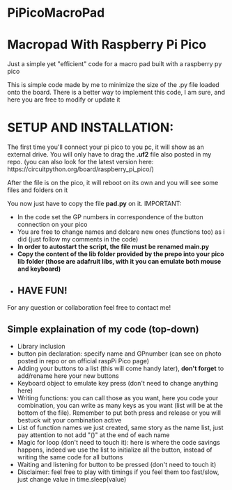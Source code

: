 # PiPicoMacroPad
<h1>Macropad With Raspberry Pi Pico</h1>
Just a simple yet "efficient" code for a macro pad built with a raspberry py pico

This is simple code made by me to minimize the size of the .py file loaded onto the board.
There is a better way to implement this code, I am sure, and here you are free to modify or update it

<h1>SETUP AND INSTALLATION:</h1>
The first time you'll connect your pi pico to you pc, it will show as an external drive.
You will only have to drag the <b>.uf2</b> file also posted in my repo.
(you can also look for the latest version here: https://circuitpython.org/board/raspberry_pi_pico/)
  
After the file is on the pico, it will reboot on its own and you will see some files and folders on it

You now just have to copy the file <b>pad.py</b> on it.
IMPORTANT: 
<ul>
  <li>In the code set the GP numbers in correspondence of the button connection on your pico</li>
  <li>You are free to change names and delcare new ones (functions too) as i did (just follow my comments in the code)</li>
  <li><b>In order to autostart the script, the file must be renamed main.py</b></li>
  <li><b>Copy the content of the lib folder provided by the prepo into your pico lib folder (those are adafruit libs, with it you can emulate both mouse and keyboard)</b></li>
  <li><h2>HAVE FUN!</h2></li>
</ul> 

For any question or collaboration feel free to contact me!

<h2>Simple explaination of my code (top-down)</h2>
<ul>
  <li>Library inclusion</li>
  <li>button pin declaration: specify name and GPnumber (can see on photo posted in repo or on official raspPi Pico page)</li>
  <li>Adding your buttons to a list (this will come handy later), <b>don't forget</b> to add/rename here your new buttons</li>
  <li>Keyboard object to emulate key press (don't need to change anything here)</li>
  <li>Writing functions: you can call those as you want, here you code your combination, you can write as many keys as you want (list will be at the bottom of the file). Remember to put both press and release or you will bestuck wit your combination active</li>
  <li>List of function names we just created, same story as the name list, just pay attention to not add "()" at the end of each name </li>
  <li>Magic for loop (don't need to touch it): here is where the code savings happens, indeed we use the list to initialize all the button, instead of writing the same code for all buttons</li>
  <li>Waiting and listening for button to be pressed  (don't need to touch it)</li>
  <li>Disclaimer: feel free to play with timings if you feel them too fast/slow, just change value in time.sleep(value)</li>
</ul>
